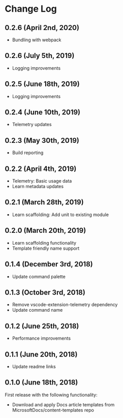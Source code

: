 # Change Log

## 0.2.6 (April 2nd, 2020)

- Bundling with webpack

## 0.2.6 (July 5th, 2019)

- Logging improvements

## 0.2.5 (June 18th, 2019)

- Logging improvements

## 0.2.4 (June 10th, 2019)

- Telemetry updates

## 0.2.3 (May 30th, 2019)

- Build reporting

## 0.2.2 (April 4th, 2019)

- Telemetry: Basic usage data
- Learn metadata updates

## 0.2.1 (March 28th, 2019)

- Learn scaffolding: Add unit to existing module

## 0.2.0 (March 20th, 2019)

- Learn scaffolding functionality
- Template friendly name support

## 0.1.4 (December 3rd, 2018)

- Update command palette

## 0.1.3 (October 3rd, 2018)

- Remove vscode-extension-telemetry dependency
- Update command name

## 0.1.2 (June 25th, 2018)

- Performance improvements

## 0.1.1 (June 20th, 2018)

- Update readme links

## 0.1.0 (June 18th, 2018)

First release with the following functionality:

- Download and apply Docs article templates from MicrosoftDocs/content-templates repo
